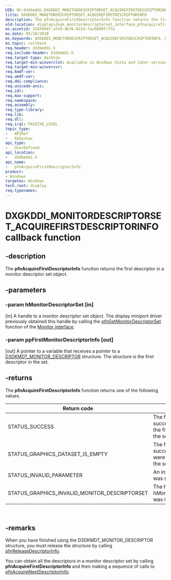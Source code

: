 ```yaml
---
UID: NC:d3dkmddi.DXGKDDI_MONITORDESCRIPTORSET_ACQUIREFIRSTDESCRIPTORINFO
title: DXGKDDI_MONITORDESCRIPTORSET_ACQUIREFIRSTDESCRIPTORINFO
description: The pfnAcquireFirstDescriptorInfo function returns the first descriptor in a monitor descriptor set object.
old-location: display\dxgk_monitordescriptorset_interface_pfnacquirefirstdescriptorinfo.htm
ms.assetid: 228f6947-a7e5-4b76-8224-fac6889fc77a
ms.date: 05/10/2018
ms.keywords: DXGKDDI_MONITORDESCRIPTORSET_ACQUIREFIRSTDESCRIPTORINFO, DXGKDDI_MONITORDESCRIPTORSET_ACQUIREFIRSTDESCRIPTORINFO callback, VidPnFunctions_fae7b938-60d5-41c0-92a8-9381e67aa411.xml, d3dkmddi/pfnAcquireFirstDescriptorInfo, display.dxgk_monitordescriptorset_interface_pfnacquirefirstdescriptorinfo, pfnAcquireFirstDescriptorInfo, pfnAcquireFirstDescriptorInfo callback function [Display Devices]
ms.topic: callback
req.header: d3dkmddi.h
req.include-header: D3dkmddi.h
req.target-type: Desktop
req.target-min-winverclnt: Available in Windows Vista and later versions of the Windows operating systems.
req.target-min-winversvr: 
req.kmdf-ver: 
req.umdf-ver: 
req.ddi-compliance: 
req.unicode-ansi: 
req.idl: 
req.max-support: 
req.namespace: 
req.assembly: 
req.type-library: 
req.lib: 
req.dll: 
req.irql: PASSIVE_LEVEL
topic_type:
-	APIRef
-	kbSyntax
api_type:
-	UserDefined
api_location:
-	d3dkmddi.h
api_name:
-	pfnAcquireFirstDescriptorInfo
product:
- Windows
targetos: Windows
tech.root: display
req.typenames: 
---
```


# DXGKDDI_MONITORDESCRIPTORSET_ACQUIREFIRSTDESCRIPTORINFO callback function


## -description


The <b>pfnAcquireFirstDescriptorInfo</b> function returns the first descriptor in a monitor descriptor set object.


## -parameters




### -param hMonitorDescriptorSet [in]

[in] A handle to a monitor descriptor set object. The display miniport driver previously obtained this handle by calling the <a href="https://msdn.microsoft.com/e2244cd3-6630-440b-a4f7-1e0fa5702161">pfnGetMonitorDescriptorSet</a> function of the <a href="https://msdn.microsoft.com/library/windows/hardware/ff568433">Monitor interface</a>.


### -param ppFirstMonitorDescriptorInfo [out]

[out] A pointer to a variable that receives a pointer to a <a href="https://msdn.microsoft.com/library/windows/hardware/ff546087">D3DKMDT_MONITOR_DESCRIPTOR</a> structure. The structure is the first descriptor in the set.


## -returns



The <b>pfnAcquireFirstDescriptorInfo</b> function returns one of the following values.

|Return code|Description|
|--- |--- |
|STATUS_SUCCESS|The function successfully returned the first descriptor in the set.|
|STATUS_GRAPHICS_DATASET_IS_EMPTY|The function succeeded, but there were no descriptors in the set.|
|STATUS_INVALID_PARAMETER|An invalid parameter was supplied.|
|STATUS_GRAPHICS_INVALID_MONITOR_DESCRIPTORSET|The handle supplied in *hMonitorDescriptorSet* was invalid.|

 




## -remarks



When you have finished using the D3DKMDT_MONITOR_DESCRIPTOR structure, you must release the structure by calling <a href="https://msdn.microsoft.com/8debdd01-c4e4-4b7c-b4cd-c1143ea7ebaa">pfnReleaseDescriptorInfo</a>.

You can obtain all the descriptors in a monitor descriptor set by calling <b>pfnAcquireFirstDescriptorInfo</b> and then making a sequence of calls to <a href="https://msdn.microsoft.com/34d048df-d4a1-4ef5-b917-791f35de9e3a">pfnAcquireNextDescriptorInfo</a>.



